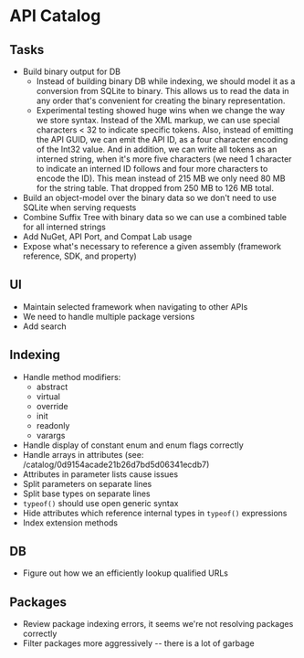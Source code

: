 # API Catalog

## Tasks

* Build binary output for DB
    - Instead of building binary DB while indexing, we should model it as a
      conversion from SQLite to binary. This allows us to read the data in any
      order that's convenient for creating the binary representation.
    - Experimental testing showed huge wins when we change the way we store
      syntax. Instead of the XML markup, we can use special characters < 32 to
      indicate specific tokens. Also, instead of emitting the API GUID, we can
      emit the API ID, as a four character encoding of the Int32 value. And in
      addition, we can write all tokens as an interned string, when it's more
      five characters (we need 1 character to indicate an interned ID follows
      and four more characters to encode the ID). This mean instead of 215 MB
      we only need 80 MB for the string table. That dropped from 250 MB to
      126 MB total.
* Build an object-model over the binary data so we don't need to use SQLite
  when serving requests
* Combine Suffix Tree with binary data so we can use a combined table for 
  all interned strings
* Add NuGet, API Port, and Compat Lab usage
* Expose what's necessary to reference a given assembly (framework reference,
  SDK, and property)

## UI

* Maintain selected framework when navigating to other APIs
* We need to handle multiple package versions
* Add search

## Indexing

* Handle method modifiers:
  - abstract
  - virtual
  - override
  - init
  - readonly
  - varargs
* Handle display of constant enum and enum flags correctly
* Handle arrays in attributes (see: /catalog/0d9154acade21b26d7bd5d06341ecdb7)
* Attributes in parameter lists cause issues
* Split parameters on separate lines
* Split base types on separate lines
* `typeof()` should use open generic syntax
* Hide attributes which reference internal types in `typeof()` expressions
* Index extension methods

## DB

* Figure out how we an efficiently lookup qualified URLs

## Packages

* Review package indexing errors, it seems we're not resolving packages correctly
* Filter packages more aggressively -- there is a lot of garbage